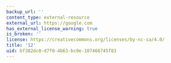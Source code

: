 ```yaml
---
backup_url: ''
content_type: external-resource
external_url: https://google.com
has_external_license_warning: true
is_broken: ''
license: https://creativecommons.org/licenses/by-nc-sa/4.0/
title: '12'
uid: bf382dc0-d7f0-4b63-bc0e-107466745f83
---
```

